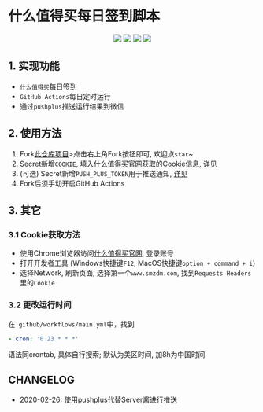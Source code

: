 # 什么值得买每日签到脚本

<p align="center">
    <img src="https://img.shields.io/github/license/easypickings/smzdm">
    <img src="https://img.shields.io/badge/python-v3.9-orange"/>
    <img src="https://img.shields.io/github/last-commit/easypickings/smzdm">
    <img src="https://img.shields.io/github/languages/code-size/easypickings/smzdm">
</p>

## 1. 实现功能
- `什么值得买`每日签到
- `GitHub Actions`每日定时运行
- 通过`pushplus`推送运行结果到微信

## 2. 使用方法
1. Fork[此仓库项目](https://github.com/easypickings/smzdm_bot)>点击右上角Fork按钮即可, 欢迎点`star`~
2. Secret新增`COOKIE`, 填入[什么值得买官网](https://www.smzdm.com/)获取的Cookie信息, [详见](#31-cookie获取方法)
3. (可选) Secret新增`PUSH_PLUS_TOKEN`用于推送通知, [详见](https://www.pushplus.plus/)
4. Fork后须手动开启GitHub Actions

## 3. 其它
### 3.1 Cookie获取方法
- 使用Chrome浏览器访问[什么值得买官网](https://www.smzdm.com/), 登录账号
- 打开开发者工具 (Windows快捷键`F12`, MacOS快捷键`option + command + i`)
- 选择Network, 刷新页面, 选择第一个`www.smzdm.com`, 找到`Requests Headers`里的`Cookie`
### 3.2 更改运行时间
在`.github/workflows/main.yml`中，找到
```yml
- cron: '0 23 * * *'
```
语法同crontab, 具体自行搜索; 默认为美区时间, 加8h为中国时间

## CHANGELOG
- 2020-02-26: 使用pushplus代替Server酱进行推送

